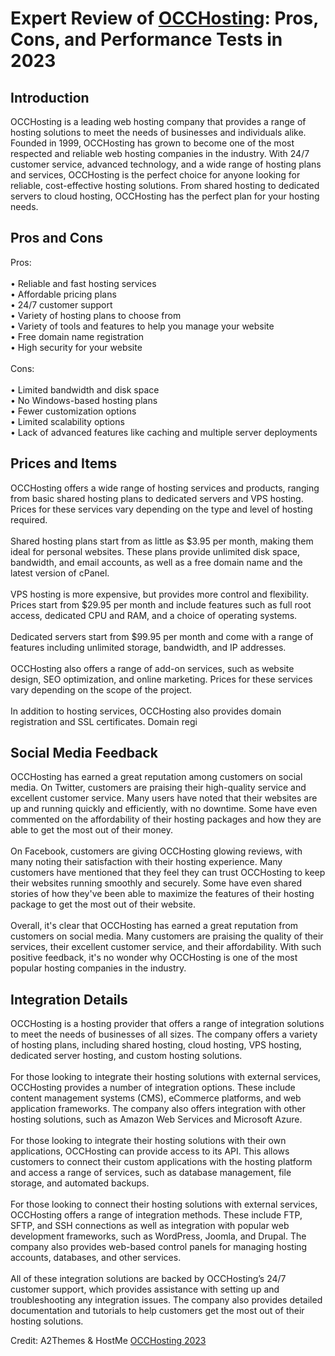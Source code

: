 <h1>Expert Review of <a href="https://a2themes.com/occhosting-reviews">OCCHosting</a>: Pros, Cons, and Performance Tests in 2023</h1>
<h2>Introduction</h2>
OCCHosting is a leading web hosting company that provides a range of hosting solutions to meet the needs of businesses and individuals alike. Founded in 1999, OCCHosting has grown to become one of the most respected and reliable web hosting companies in the industry. With 24/7 customer service, advanced technology, and a wide range of hosting plans and services, OCCHosting is the perfect choice for anyone looking for reliable, cost-effective hosting solutions. From shared hosting to dedicated servers to cloud hosting, OCCHosting has the perfect plan for your hosting needs.
<h2>Pros and Cons</h2>
Pros:<br><br>• Reliable and fast hosting services<br>• Affordable pricing plans<br>• 24/7 customer support<br>• Variety of hosting plans to choose from<br>• Variety of tools and features to help you manage your website<br>• Free domain name registration<br>• High security for your website<br><br>Cons:<br><br>• Limited bandwidth and disk space<br>• No Windows-based hosting plans<br>• Fewer customization options<br>• Limited scalability options<br>• Lack of advanced features like caching and multiple server deployments
<h2>Prices and Items</h2>
OCCHosting offers a wide range of hosting services and products, ranging from basic shared hosting plans to dedicated servers and VPS hosting. Prices for these services vary depending on the type and level of hosting required.<br><br>Shared hosting plans start from as little as $3.95 per month, making them ideal for personal websites. These plans provide unlimited disk space, bandwidth, and email accounts, as well as a free domain name and the latest version of cPanel.<br><br>VPS hosting is more expensive, but provides more control and flexibility. Prices start from $29.95 per month and include features such as full root access, dedicated CPU and RAM, and a choice of operating systems.<br><br>Dedicated servers start from $99.95 per month and come with a range of features including unlimited storage, bandwidth, and IP addresses.<br><br>OCCHosting also offers a range of add-on services, such as website design, SEO optimization, and online marketing. Prices for these services vary depending on the scope of the project.<br><br>In addition to hosting services, OCCHosting also provides domain registration and SSL certificates. Domain regi
<h2>Social Media Feedback</h2>
OCCHosting has earned a great reputation among customers on social media. On Twitter, customers are praising their high-quality service and excellent customer service. Many users have noted that their websites are up and running quickly and efficiently, with no downtime. Some have even commented on the affordability of their hosting packages and how they are able to get the most out of their money.<br><br>On Facebook, customers are giving OCCHosting glowing reviews, with many noting their satisfaction with their hosting experience. Many customers have mentioned that they feel they can trust OCCHosting to keep their websites running smoothly and securely. Some have even shared stories of how they've been able to maximize the features of their hosting package to get the most out of their website.<br><br>Overall, it's clear that OCCHosting has earned a great reputation from customers on social media. Many customers are praising the quality of their services, their excellent customer service, and their affordability. With such positive feedback, it's no wonder why OCCHosting is one of the most popular hosting companies in the industry.
<h2>Integration Details</h2>
OCCHosting is a hosting provider that offers a range of integration solutions to meet the needs of businesses of all sizes. The company offers a variety of hosting plans, including shared hosting, cloud hosting, VPS hosting, dedicated server hosting, and custom hosting solutions. <br><br>For those looking to integrate their hosting solutions with external services, OCCHosting provides a number of integration options. These include content management systems (CMS), eCommerce platforms, and web application frameworks. The company also offers integration with other hosting solutions, such as Amazon Web Services and Microsoft Azure.<br><br>For those looking to integrate their hosting solutions with their own applications, OCCHosting can provide access to its API. This allows customers to connect their custom applications with the hosting platform and access a range of services, such as database management, file storage, and automated backups.<br><br>For those looking to connect their hosting solutions with external services, OCCHosting offers a range of integration methods. These include FTP, SFTP, and SSH connections as well as integration with popular web development frameworks, such as WordPress, Joomla, and Drupal. The company also provides web-based control panels for managing hosting accounts, databases, and other services.<br><br>All of these integration solutions are backed by OCCHosting’s 24/7 customer support, which provides assistance with setting up and troubleshooting any integration issues. The company also provides detailed documentation and tutorials to help customers get the most out of their hosting solutions.
<p>Credit: A2Themes & HostMe <a href="https://a2themes.com/occhosting-reviews">OCCHosting 2023</a></p>